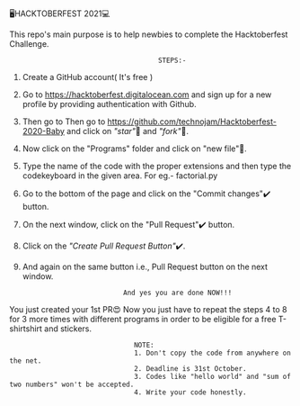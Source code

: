 :desktop_computer:HACKTOBERFEST 2021:computer:

This repo's main purpose is to help newbies to complete the Hacktoberfest Challenge.

                                         STEPS:-
1. Create a GitHub account( It's free )        
2. Go to https://hacktoberfest.digitalocean.com and sign up for a new profile by providing authentication with Github.
3. Then go to Then go to https://github.com/technojam/Hacktoberfest-2020-Baby and click on *"star"*:star2: and *"fork"*:fork_and_knife:.
4. Now click on the "Programs" folder and click on "new file":file_folder:.
5. Type the name of the code with the proper extensions and then type the codekeyboard in the given area. For eg.- factorial.py
6.  Go to the bottom of the page and click on the "Commit changes":heavy_check_mark: button.
7.  On the next window, click on the "Pull Request":heavy_check_mark: button.
8.  Click on the *"Create Pull Request Button"*:heavy_check_mark:.
9.  And again on the same button i.e., Pull Request button on the next window.


                                 And yes you are done NOW!!!
  You just created your 1st PR:heart_eyes:
  Now you just have to repeat the steps 4 to 8 for 3 more times with different programs in order to be eligible for a free T-shirtshirt and stickers.
  
  
                                   NOTE:
                                   1. Don't copy the code from anywhere on the net.
                                   2. Deadline is 31st October.
                                   3. Codes like "hello world" and "sum of two numbers" won't be accepted.
                                   4. Write your code honestly.
                                   
